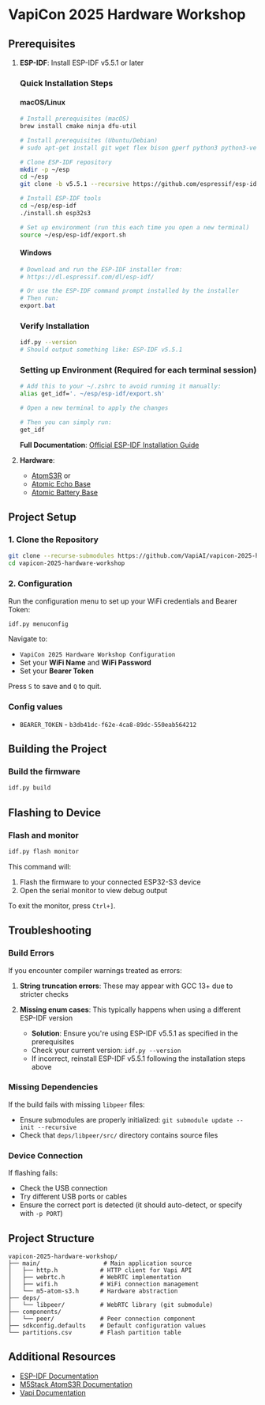 # VapiCon 2025 Hardware Workshop

## Prerequisites

1. **ESP-IDF**: Install ESP-IDF v5.5.1 or later

   ### Quick Installation Steps

   #### macOS/Linux

   ```bash
   # Install prerequisites (macOS)
   brew install cmake ninja dfu-util

   # Install prerequisites (Ubuntu/Debian)
   # sudo apt-get install git wget flex bison gperf python3 python3-venv cmake ninja-build ccache libffi-dev libssl-dev dfu-util libusb-1.0-0

   # Clone ESP-IDF repository
   mkdir -p ~/esp
   cd ~/esp
   git clone -b v5.5.1 --recursive https://github.com/espressif/esp-idf.git

   # Install ESP-IDF tools
   cd ~/esp/esp-idf
   ./install.sh esp32s3

   # Set up environment (run this each time you open a new terminal)
   source ~/esp/esp-idf/export.sh
   ```

   #### Windows

   ```powershell
   # Download and run the ESP-IDF installer from:
   # https://dl.espressif.com/dl/esp-idf/

   # Or use the ESP-IDF command prompt installed by the installer
   # Then run:
   export.bat
   ```

   ### Verify Installation

   ```bash
   idf.py --version
   # Should output something like: ESP-IDF v5.5.1
   ```

   ### Setting up Environment (Required for each terminal session)

   ```bash
   # Add this to your ~/.zshrc to avoid running it manually:
   alias get_idf='. ~/esp/esp-idf/export.sh'

   # Open a new terminal to apply the changes

   # Then you can simply run:
   get_idf
   ```

   **Full Documentation**: [Official ESP-IDF Installation Guide](https://docs.espressif.com/projects/esp-idf/en/latest/esp32/get-started/index.html)

2. **Hardware**:
   - [AtomS3R](https://docs.m5stack.com/en/core/AtomS3R) or
   - [Atomic Echo Base](https://docs.m5stack.com/en/atom/Atomic%20Echo%20Base)
   - [Atomic Battery Base](https://shop.m5stack.com/products/atomic-battery-base-200mah?srsltid=AfmBOoqrr_zX2RVCksgfggWRR2F-8hTZ4asWs7_DuLn3MWEXH9JYPSqN)

## Project Setup

### 1. Clone the Repository

```bash
git clone --recurse-submodules https://github.com/VapiAI/vapicon-2025-hardware-workshop.git
cd vapicon-2025-hardware-workshop
```

### 2. Configuration

Run the configuration menu to set up your WiFi credentials and Bearer Token:

```bash
idf.py menuconfig
```

Navigate to:

- `VapiCon 2025 Hardware Workshop Configuration`
- Set your **WiFi Name** and **WiFi Password**
- Set your **Bearer Token**

Press `S` to save and `Q` to quit.

### Config values

- `BEARER_TOKEN` - `b3db41dc-f62e-4ca8-89dc-550eab564212`

## Building the Project

### Build the firmware

```bash
idf.py build
```

## Flashing to Device

### Flash and monitor

```bash
idf.py flash monitor
```

This command will:

1. Flash the firmware to your connected ESP32-S3 device
2. Open the serial monitor to view debug output

To exit the monitor, press `Ctrl+]`.

## Troubleshooting

### Build Errors

If you encounter compiler warnings treated as errors:

1. **String truncation errors**: These may appear with GCC 13+ due to stricter checks

2. **Missing enum cases**: This typically happens when using a different ESP-IDF version
   - **Solution**: Ensure you're using ESP-IDF v5.5.1 as specified in the prerequisites
   - Check your current version: `idf.py --version`
   - If incorrect, reinstall ESP-IDF v5.5.1 following the installation steps above

### Missing Dependencies

If the build fails with missing `libpeer` files:

- Ensure submodules are properly initialized: `git submodule update --init --recursive`
- Check that `deps/libpeer/src/` directory contains source files

### Device Connection

If flashing fails:

- Check the USB connection
- Try different USB ports or cables
- Ensure the correct port is detected (it should auto-detect, or specify with `-p PORT`)

## Project Structure

```
vapicon-2025-hardware-workshop/
├── main/                  # Main application source
│   ├── http.h            # HTTP client for Vapi API
│   ├── webrtc.h          # WebRTC implementation
│   ├── wifi.h            # WiFi connection management
│   └── m5-atom-s3.h      # Hardware abstraction
├── deps/
│   └── libpeer/          # WebRTC library (git submodule)
├── components/
│   └── peer/             # Peer connection component
├── sdkconfig.defaults    # Default configuration values
└── partitions.csv        # Flash partition table
```

## Additional Resources

- [ESP-IDF Documentation](https://docs.espressif.com/projects/esp-idf/en/latest/)
- [M5Stack AtomS3R Documentation](https://docs.m5stack.com/en/core/AtomS3R)
- [Vapi Documentation](https://docs.vapi.ai/)
